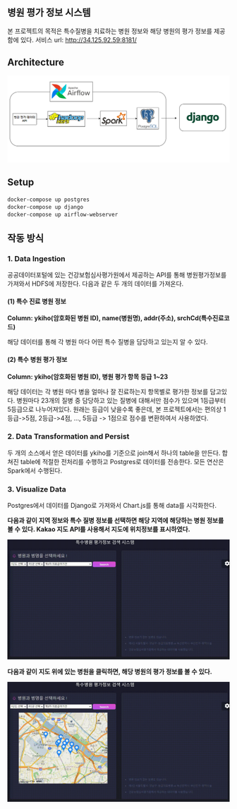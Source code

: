 
## 병원 평가 정보 시스템

본 프로젝트의 목적은 특수질병을 치료하는 병원 정보와 해당 병원의 평가 정보를 제공함에 있다.
서비스 url: http://34.125.92.59:8181/

## Architecture

![readme.PNG](./img/readme.PNG)

## Setup

```bash
docker-compose up postgres
docker-compose up django
docker-compose up airflow-webserver
```


## 작동 방식


### 1. Data Ingestion

공공데이터포털에 있는 건강보험심사평가원에서 제공하는 API를 통해 병원평가정보를 가져와서 HDFS에 저장한다. 다음과 같은 두 개의 데이터를 가져온다.

#### (1) 특수 진료 병원 정보

**Column: ykiho(암호화된 병원 ID), name(병원명), addr(주소), srchCd(특수진료코드)**

해당 데이터를 통해 각 병원 마다 어떤 특수 질병을 담당하고 있는지 알 수 있다.

#### (2) 특수 병원 평가 정보

**Column: ykiho(암호화된 병원 ID), 병원 평가 항목 등급 1~23**

해당 데이터는 각 병원 마다 병을 얼마나 잘 진료하는지 항목별로 평가한 정보를 담고있다. 병원마다 23개의 질병 중 담당하고 있는 질병에 대해서만 점수가 있으며 1등급부터 5등급으로 나누어져있다. 원래는 등급이 낮을수록 좋은데, 본 프로젝트에서는 편의상 1등급->5점, 2등급->4점, ..., 5등급 -> 1점으로 점수를 변환하여서 사용하였다.

### 2. Data Transformation and Persist

두 개의 소스에서 얻은 데이터를 ykiho를 기준으로 join해서 하나의 table을 만든다. 합쳐진 table에 적절한 전처리를 수행하고 Postgres로 데이터를 전송한다. 모든 연산은 Spark에서 수행된다.

### 3. Visualize Data

Postgres에서 데이터를 Django로 가져와서 Chart.js를 통해 data를 시각화한다. 

**다음과 같이 지역 정보와 특수 질병 정보를 선택하면 해당 지역에 해당하는 병원 정보를 볼 수 있다. Kakao 지도 API를 사용해서 지도에 위치정보를 표시하였다.**

![1.gif](./img/1.gif)

**다음과 같이 지도 위에 있는 병원을 클릭하면, 해당 병원의 평가 정보를 볼 수 있다.**

![2.gif](./img/2.gif)


